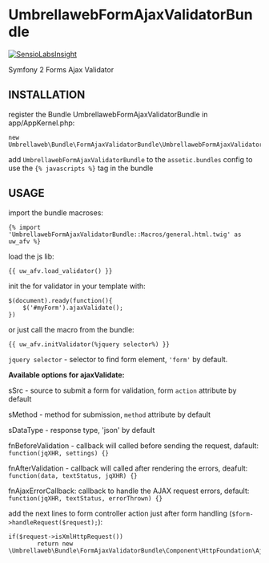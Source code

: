 UmbrellawebFormAjaxValidatorBundle
========================

[![SensioLabsInsight](https://insight.sensiolabs.com/projects/293b15fd-5214-4d14-b6a7-f1d22f76b2fa/big.png)](https://insight.sensiolabs.com/projects/293b15fd-5214-4d14-b6a7-f1d22f76b2fa)

Symfony 2 Forms Ajax Validator

## INSTALLATION

register the Bundle UmbrellawebFormAjaxValidatorBundle in app/AppKernel.php:

    new Umbrellaweb\Bundle\FormAjaxValidatorBundle\UmbrellawebFormAjaxValidatorBundle(),

add `UmbrellawebFormAjaxValidatorBundle` to the `assetic.bundles` config to use the `{% javascripts %}` tag in the bundle

## USAGE

import the bundle macroses:
 
    {% import 'UmbrellawebFormAjaxValidatorBundle::Macros/general.html.twig' as uw_afv %}

load the js lib:

    {{ uw_afv.load_validator() }}

init the for validator in your template with:
   
    $(document).ready(function(){
        $('#myForm').ajaxValidate();
    })

or just call the macro from the bundle:

    {{ uw_afv.initValidator(%jquery selector%) }}

`jquery selector` - selector to find form element, `'form'` by default.

**Available options for ajaxValidate:**

sSrc - source to submit a form for validation, form `action` attribute by default

sMethod - method for submission, `method` attribute by default

sDataType - response type, 'json' by default

fnBeforeValidation - callback will called before sending the request, dafault: `function(jqXHR, settings) {}`

fnAfterValidation - callback will called after rendering the errors, deafult: `function(data, textStatus, jqXHR) {}`

fnAjaxErrorCallback: callback to handle the AJAX request errors, default: `function(jqXHR, textStatus, errorThrown) {}`


add the next lines to form controller action just after form handling (`$form->handleRequest($request);`):

    if($request->isXmlHttpRequest())
            return new \Umbrellaweb\Bundle\FormAjaxValidatorBundle\Component\HttpFoundation\AjaxValidatorJsonResponse($form);
